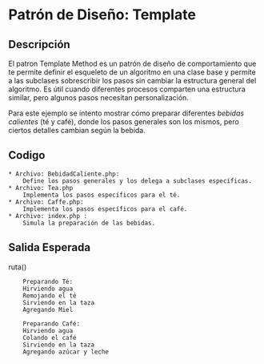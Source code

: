# Patrón de Diseño: Template

## Descripción

El patron Template Method es un patrón de diseño de comportamiento que te permite definir el esqueleto de un algoritmo en una clase base y permite a las subclases sobrescribir los pasos sin cambiar la estructura general del algoritmo. Es útil cuando diferentes procesos comparten una estructura similar, pero algunos pasos necesitan personalización.

Para este ejemplo se intento mostrar cómo preparar diferentes *bebidas calientes* (té y café), donde los pasos generales son los mismos, pero ciertos detalles cambian según la bebida.

## Codigo 

    * Archivo: BebidadCaliente.php: 
        Define los pasos generales y los delega a subclases específicas.
    * Archivo: Tea.php
        Implementa los pasos específicos para el té.
    * Archivo: Caffe.php:
        Implementa los pasos específicos para el café.
    * Archivo: index.php :
        Simula la preparación de las bebidas.

## Salida Esperada

ruta()

        Preparando Té:
        Hirviendo agua
        Remojando el té
        Sirviendo en la taza
        Agregando Miel

        Preparando Café:
        Hirviendo agua
        Colando el café
        Sirviendo en la taza
        Agregando azúcar y leche
